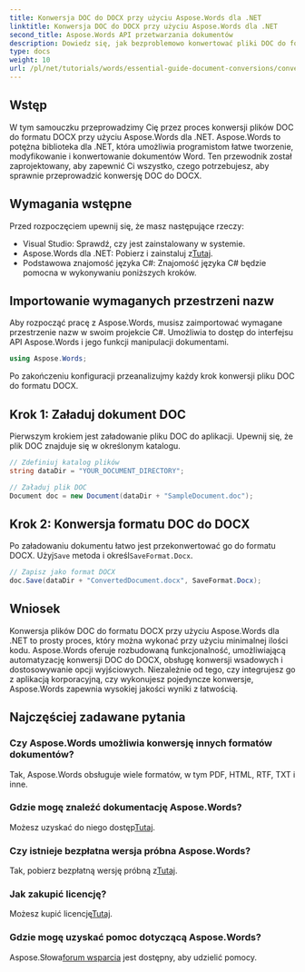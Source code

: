 ```yaml
---
title: Konwersja DOC do DOCX przy użyciu Aspose.Words dla .NET
linktitle: Konwersja DOC do DOCX przy użyciu Aspose.Words dla .NET
second_title: Aspose.Words API przetwarzania dokumentów
description: Dowiedz się, jak bezproblemowo konwertować pliki DOC do formatu DOCX za pomocą Aspose.Words dla .NET. Nasz przewodnik krok po kroku obejmuje wymagania wstępne, przykłady kodu i zaawansowane opcje.
type: docs
weight: 10
url: /pl/net/tutorials/words/essential-guide-document-conversions/convert-doc-to-docx/
---
```

## Wstęp

W tym samouczku przeprowadzimy Cię przez proces konwersji plików DOC do formatu DOCX przy użyciu Aspose.Words dla .NET. Aspose.Words to potężna biblioteka dla .NET, która umożliwia programistom łatwe tworzenie, modyfikowanie i konwertowanie dokumentów Word. Ten przewodnik został zaprojektowany, aby zapewnić Ci wszystko, czego potrzebujesz, aby sprawnie przeprowadzić konwersję DOC do DOCX.

## Wymagania wstępne

Przed rozpoczęciem upewnij się, że masz następujące rzeczy:
- Visual Studio: Sprawdź, czy jest zainstalowany w systemie.
-  Aspose.Words dla .NET: Pobierz i zainstaluj z[Tutaj](https://releases.aspose.com/words/net/).
- Podstawowa znajomość języka C#: Znajomość języka C# będzie pomocna w wykonywaniu poniższych kroków.

## Importowanie wymaganych przestrzeni nazw

Aby rozpocząć pracę z Aspose.Words, musisz zaimportować wymagane przestrzenie nazw w swoim projekcie C#. Umożliwia to dostęp do interfejsu API Aspose.Words i jego funkcji manipulacji dokumentami.

```csharp
using Aspose.Words;
```

Po zakończeniu konfiguracji przeanalizujmy każdy krok konwersji pliku DOC do formatu DOCX.

## Krok 1: Załaduj dokument DOC

Pierwszym krokiem jest załadowanie pliku DOC do aplikacji. Upewnij się, że plik DOC znajduje się w określonym katalogu.

```csharp
// Zdefiniuj katalog plików
string dataDir = "YOUR_DOCUMENT_DIRECTORY";

// Załaduj plik DOC
Document doc = new Document(dataDir + "SampleDocument.doc");
```

## Krok 2: Konwersja formatu DOC do DOCX

 Po załadowaniu dokumentu łatwo jest przekonwertować go do formatu DOCX. Użyj`Save` metoda i określ`SaveFormat.Docx`.

```csharp
// Zapisz jako format DOCX
doc.Save(dataDir + "ConvertedDocument.docx", SaveFormat.Docx);
```

## Wniosek

Konwersja plików DOC do formatu DOCX przy użyciu Aspose.Words dla .NET to prosty proces, który można wykonać przy użyciu minimalnej ilości kodu. Aspose.Words oferuje rozbudowaną funkcjonalność, umożliwiającą automatyzację konwersji DOC do DOCX, obsługę konwersji wsadowych i dostosowywanie opcji wyjściowych. Niezależnie od tego, czy integrujesz go z aplikacją korporacyjną, czy wykonujesz pojedyncze konwersje, Aspose.Words zapewnia wysokiej jakości wyniki z łatwością.

## Najczęściej zadawane pytania

### Czy Aspose.Words umożliwia konwersję innych formatów dokumentów?
Tak, Aspose.Words obsługuje wiele formatów, w tym PDF, HTML, RTF, TXT i inne.

### Gdzie mogę znaleźć dokumentację Aspose.Words?
 Możesz uzyskać do niego dostęp[Tutaj](https://reference.aspose.com/words/net/).

### Czy istnieje bezpłatna wersja próbna Aspose.Words?
 Tak, pobierz bezpłatną wersję próbną z[Tutaj](https://releases.aspose.com/).

### Jak zakupić licencję?
 Możesz kupić licencję[Tutaj](https://purchase.conholdate.com/buy).

### Gdzie mogę uzyskać pomoc dotyczącą Aspose.Words?
 Aspose.Słowa[forum wsparcia](https://forum.aspose.com/c/words/8) jest dostępny, aby udzielić pomocy.


